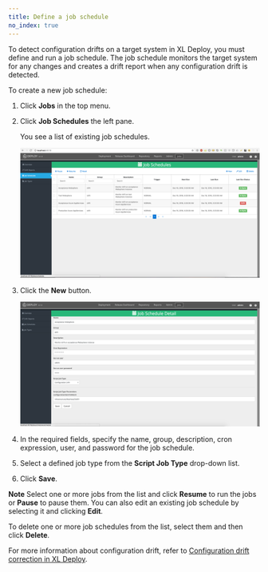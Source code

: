 ```yaml
---
title: Define a job schedule
no_index: true
---
```


To detect configuration drifts on a target system in XL Deploy, you must define and run a job schedule. The job schedule monitors the target system for any changes and creates a drift report when any configuration drift is detected.

To create a new job schedule:

1. Click **Jobs** in the top menu.
1. Click **Job Schedules** the left pane.

    You see a list of existing job schedules.

    ![Job Schedules](/images/job-schedule.png)

1. Click the **New** button.

    ![Job Schedule Detail](/images/job-schedule-detail.png)

1. In the required fields, specify the name, group, description, cron expression, user, and password for the job schedule.
1. Select a defined job type from the **Script Job Type** drop-down list.
1. Click **Save**.

**Note** Select one or more jobs from the list and click **Resume** to run the jobs or **Pause** to pause them. You can also edit an existing job schedule by selecting it and clicking **Edit**.

To delete one or more job schedules from the list, select them and then click **Delete**.

For more information about configuration drift, refer to [Configuration drift correction in XL Deploy](/xl-deploy/concept/configuration-drift.html).

